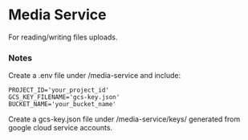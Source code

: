 # Media Service
For reading/writing files uploads.

### Notes
Create a .env file under /media-service and include:
```
PROJECT_ID='your_project_id'
GCS_KEY_FILENAME='gcs-key.json'
BUCKET_NAME='your_bucket_name'
```
Create a gcs-key.json file under /media-service/keys/ generated from google cloud service accounts.